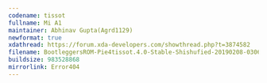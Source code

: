 ```yaml
---
codename: tissot
fullname: Mi A1
maintainer: Abhinav Gupta(Agrd1129)
newformat: true
xdathread: https://forum.xda-developers.com/showthread.php?t=3874582
filename: BootleggersROM-Pie4tissot.4.0-Stable-Shishufied-20190208-030653.zip
buildsize: 983528868
mirrorlink: Error404
---
```

